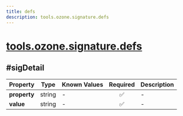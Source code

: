 ```yaml
---
title: defs
description: tools.ozone.signature.defs
---
```


# [tools.ozone.signature.defs](https://github.com/myConsciousness/atproto.dart/blob/main/lexicons/tools/ozone/signature/defs.json)

## #sigDetail

| Property | Type | Known Values | Required | Description |
| --- | --- | --- | :---: | --- |
| **property** | string | - | ✅ | - |
| **value** | string | - | ✅ | - |
